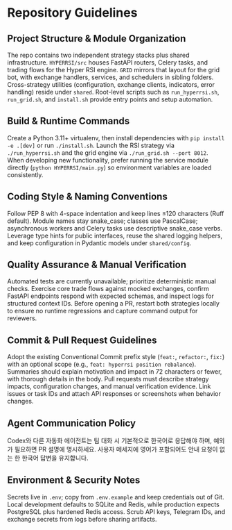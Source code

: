 # Repository Guidelines

## Project Structure & Module Organization
The repo contains two independent strategy stacks plus shared infrastructure. `HYPERRSI/src` houses FastAPI routers, Celery tasks, and trading flows for the Hyper RSI engine. `GRID` mirrors that layout for the grid bot, with exchange handlers, services, and schedulers in sibling folders. Cross-strategy utilities (configuration, exchange clients, indicators, error handling) reside under `shared`. Root-level scripts such as `run_hyperrsi.sh`, `run_grid.sh`, and `install.sh` provide entry points and setup automation.

## Build & Runtime Commands
Create a Python 3.11+ virtualenv, then install dependencies with `pip install -e .[dev]` or run `./install.sh`. Launch the RSI strategy via `./run_hyperrsi.sh` and the grid engine via `./run_grid.sh --port 8012`. When developing new functionality, prefer running the service module directly (`python HYPERRSI/main.py`) so environment variables are loaded consistently.

## Coding Style & Naming Conventions
Follow PEP 8 with 4-space indentation and keep lines ≤120 characters (Ruff default). Module names stay snake_case; classes use PascalCase; asynchronous workers and Celery tasks use descriptive snake_case verbs. Leverage type hints for public interfaces, reuse the shared logging helpers, and keep configuration in Pydantic models under `shared/config`.

## Quality Assurance & Manual Verification
Automated tests are currently unavailable; prioritize deterministic manual checks. Exercise core trade flows against mocked exchanges, confirm FastAPI endpoints respond with expected schemas, and inspect logs for structured context IDs. Before opening a PR, restart both strategies locally to ensure no runtime regressions and capture command output for reviewers.

## Commit & Pull Request Guidelines
Adopt the existing Conventional Commit prefix style (`feat:`, `refactor:`, `fix:`) with an optional scope (e.g., `feat: hyperrsi position rebalance`). Summaries should explain motivation and impact in 72 characters or fewer, with thorough details in the body. Pull requests must describe strategy impacts, configuration changes, and manual verification evidence. Link issues or task IDs and attach API responses or screenshots when behavior changes.

## Agent Communication Policy
Codex와 다른 자동화 에이전트는 팀 대화 시 기본적으로 한국어로 응답해야 하며, 예외가 필요하면 PR 설명에 명시하세요. 사용자 메세지에 영어가 포함되어도 안내 요청이 없는 한 한국어 답변을 유지합니다.

## Environment & Security Notes
Secrets live in `.env`; copy from `.env.example` and keep credentials out of Git. Local development defaults to SQLite and Redis, while production expects PostgreSQL plus hardened Redis access. Scrub API keys, Telegram IDs, and exchange secrets from logs before sharing artifacts.
